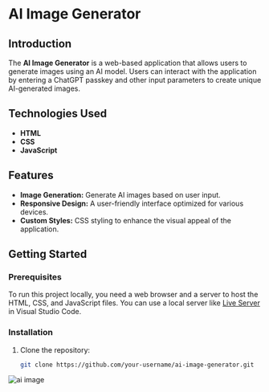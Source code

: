 # AI Image Generator

## Introduction
The **AI Image Generator** is a web-based application that allows users to generate images using an AI model. Users can interact with the application by entering a ChatGPT passkey and other input parameters to create unique AI-generated images.

## Technologies Used
- **HTML**
- **CSS**
- **JavaScript**

## Features
- **Image Generation:** Generate AI images based on user input.
- **Responsive Design:** A user-friendly interface optimized for various devices.
- **Custom Styles:** CSS styling to enhance the visual appeal of the application.

## Getting Started

### Prerequisites
To run this project locally, you need a web browser and a server to host the HTML, CSS, and JavaScript files. You can use a local server like [Live Server](https://marketplace.visualstudio.com/items?itemName=ritwickdey.LiveServer) in Visual Studio Code.

### Installation
1. Clone the repository:
   ```bash
   git clone https://github.com/your-username/ai-image-generator.git

![ai image ](https://github.com/user-attachments/assets/5c570c9a-e1ea-40b6-9921-9c3f1b8665f5)

